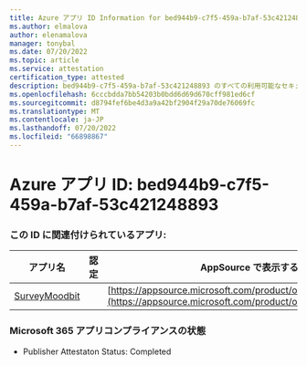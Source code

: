 ```yaml
---
title: Azure アプリ ID Information for bed944b9-c7f5-459a-b7af-53c421248893
ms.author: elmalova
author: elenamalova
manager: tonybal
ms.date: 07/20/2022
ms.topic: article
ms.service: attestation
certification_type: attested
description: bed944b9-c7f5-459a-b7af-53c421248893 のすべての利用可能なセキュリティとコンプライアンス情報。
ms.openlocfilehash: 6cccbdda7bb54203b0bdd6d69d670cff981ed6cf
ms.sourcegitcommit: d8794fef6be4d3a9a42bf2904f29a70de76069fc
ms.translationtype: MT
ms.contentlocale: ja-JP
ms.lasthandoff: 07/20/2022
ms.locfileid: "66898867"
---
```

# <a name="azure-app-id-bed944b9-c7f5-459a-b7af-53c421248893"></a>Azure アプリ ID: bed944b9-c7f5-459a-b7af-53c421248893


### <a name="apps-associated-with-this-id"></a>この ID に関連付けられているアプリ:
| **アプリ名** | **認定** | **AppSource で表示する** |
|--------------|---------------|-----------------------|
| [SurveyMoodbit](../forward/WA200003925.md) |  | [https://appsource.microsoft.com/product/office/WA200003925](https://appsource.microsoft.com/product/office/WA200003925) |

### <a name="microsoft-365-app-compliance-status"></a>Microsoft 365 アプリコンプライアンスの状態
- Publisher Attestaton Status: Completed
